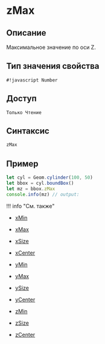 # zMax

## Описание
Максимальное значение по оси Z.

## Тип значения свойства
`#!javascript Number`

## Доступ
`Только Чтение`

## Синтаксис
``` javascript
zMax
```
## Пример
``` javascript linenums="1"
let cyl = Geom.cylinder(100, 50)
let bbox = cyl.boundBox()
let mz = bbox.zMax
console.info(mz) // output:
```
!!! info "См. также"

- [xMin](./xMin.md)

- [xMax](./xMax.md)

- [xSize](./xSize.md)

- [xCenter](./xCenter.md)

- [yMin](./yMin.md)

- [yMax](./yMax.md)

- [ySize](./ySize.md)

- [yCenter](./yCenter.md)

- [zMin](./zMin.md)

- [zSize](./zSize.md)

- [zCenter](./zCenter.md)
